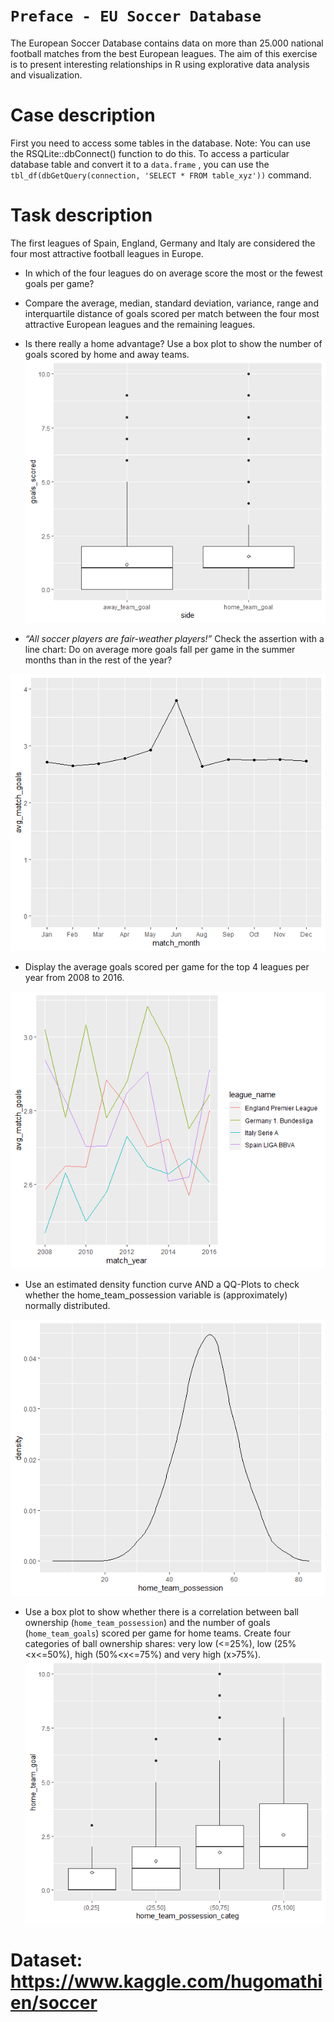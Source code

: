 # `Preface - EU Soccer Database`
The European Soccer Database contains data on more than 25.000 national football matches from the best European leagues. The aim of this exercise is to present interesting relationships in R using explorative data analysis and visualization.

# Case description
First you need to access some tables in the database. Note: You can use the RSQLite::dbConnect() function to do this. To access a particular
database table and convert it to a ```data.frame``` , you can use the ```tbl_df(dbGetQuery(connection, 'SELECT * FROM table_xyz'))``` command.

# Task description
The first leagues of Spain, England, Germany and Italy are considered the four most attractive football leagues in Europe.
- In which of the four leagues do on average score the most or the fewest goals per game?
- Compare the average, median, standard deviation, variance, range and interquartile distance of goals scored per match between the four most attractive European leagues and the remaining leagues.
- Is there really a home advantage? Use a box plot to show the number of goals scored by home and away teams.
![](https://github.com/ranjiGT/european-soccer-sqlite3R/blob/main/Box%20plot%20Soccer.png)

- *“All soccer players are fair-weather players!”* Check the assertion with a line chart: Do on average more goals fall per game in the summer months than in the rest of the year?

![](https://github.com/ranjiGT/european-soccer-sqlite3R/blob/main/lubridate_lineplot.png)
- Display the average goals scored per game for the top 4 leagues per year from 2008 to 2016.

![](https://github.com/ranjiGT/european-soccer-sqlite3R/blob/main/lubridate_linechart.png)
- Use an estimated density function curve AND a QQ-Plots to check whether the home_team_possession variable is (approximately) normally distributed.

![](https://github.com/ranjiGT/european-soccer-sqlite3R/blob/main/Normal%20distribution.png)
- Use a box plot to show whether there is a correlation between ball ownership (```home_team_possession```) and the number of goals
(```home_team_goals```) scored per game for home teams. Create four categories of ball ownership shares: very low (<=25%), low (25%<x<=50%), high (50%<x<=75%) and very high (x>75%).
![](https://github.com/ranjiGT/european-soccer-sqlite3R/blob/main/Home%20teams%20box%20plot.png)

# Dataset: https://www.kaggle.com/hugomathien/soccer
